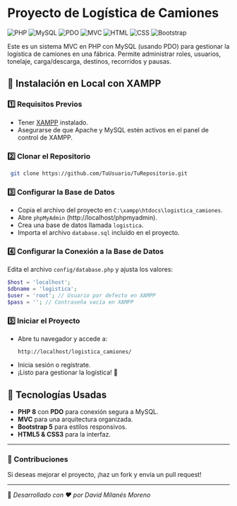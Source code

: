# Proyecto de Logística de Camiones

![PHP](https://img.shields.io/badge/PHP-8-blue) ![MySQL](https://img.shields.io/badge/MySQL-8-blue) ![PDO](https://img.shields.io/badge/PDO-Enabled-blue) ![MVC](https://img.shields.io/badge/MVC-Pattern-blue) ![HTML](https://img.shields.io/badge/HTML-5-orange) ![CSS](https://img.shields.io/badge/CSS-3-blue) ![Bootstrap](https://img.shields.io/badge/Bootstrap-5-purple)

Este es un sistema MVC en PHP con MySQL (usando PDO) para gestionar la logística de camiones en una fábrica. Permite administrar roles, usuarios, tonelaje, carga/descarga, destinos, recorridos y pausas.

## 🚀 Instalación en Local con XAMPP

### 1️⃣ Requisitos Previos
- Tener [XAMPP](https://www.apachefriends.org/es/index.html) instalado.
- Asegurarse de que Apache y MySQL estén activos en el panel de control de XAMPP.

### 2️⃣ Clonar el Repositorio
```sh
 git clone https://github.com/TuUsuario/TuRepositorio.git
```

### 3️⃣ Configurar la Base de Datos
- Copia el archivo del proyecto en `C:\xampp\htdocs\logistica_camiones`.
- Abre `phpMyAdmin` (http://localhost/phpmyadmin).
- Crea una base de datos llamada `logistica`.
- Importa el archivo `database.sql` incluido en el proyecto.

### 4️⃣ Configurar la Conexión a la Base de Datos
Edita el archivo `config/database.php` y ajusta los valores:
```php
$host = 'localhost';
$dbname = 'logistica';
$user = 'root'; // Usuario por defecto en XAMPP
$pass = ''; // Contraseña vacía en XAMPP
```

### 5️⃣ Iniciar el Proyecto
- Abre tu navegador y accede a: 
  ```
  http://localhost/logistica_camiones/
  ```
- Inicia sesión o regístrate.
- ¡Listo para gestionar la logística! 🚛

## 📌 Tecnologías Usadas
- **PHP 8** con **PDO** para conexión segura a MySQL.
- **MVC** para una arquitectura organizada.
- **Bootstrap 5** para estilos responsivos.
- **HTML5 & CSS3** para la interfaz.

---
### 📩 Contribuciones
Si deseas mejorar el proyecto, ¡haz un fork y envía un pull request!

---
📌 *Desarrollado con ❤️ por David Milanés Moreno*
